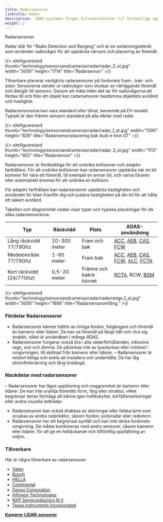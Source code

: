 ```yaml
---
title: Radarsensorer
linktitle: Radar
description:  ADAS-systemer bruger bilradarsensorer til forskellige applikationer, herunder kollisionsundgåelse, adaptiv fartpilot og detektering af blinde vinkler.
weight: 2
---
```

<!-- markdownlint-disable MD033 -->Radarsensorer
Radar står för "Radio Detection and Ranging" och är en avkänningsteknik som använder radiovågor för att upptäcka närvaro och placering av föremål.

{{< sitefiguresized thumb="technology/sensorsandcameras/radar/radar_3_st.jpg" width="3000" height="1714" title="Radarsensor" >}}

Tillverkare placerar vanligtvis radarsensorer på fordonets fram-, bak- och sidor. Sensorerna sänder ut radiovågor som studsar av närliggande föremål och återgår till sensorn. Genom att mäta tiden det tar för radiovågorna att färdas till och från ett objekt kan radarsensorer bestämma objektets avstånd och hastighet.

Radarsensorerna kan vara standard eller tillval, beroende på EV-modell. Typiskt är den främre sensorn standard på alla elbilar med radar.

{{< sitefiguresized thumb="technology/sensorsandcameras/radar/radar_1_st.jpg" width="1290" height="826" title="Radarsensorplacering bak Audi e-tron GT" >}}

{{< sitefiguresized thumb="technology/sensorsandcameras/radar/radar_2_st.jpg" width="1113" height="852" title="Radarsensor" >}}

Radarsensorer är fördelaktiga för att undvika kollisioner och adaptiv farthållare.
För att undvika kollisioner kan radarsensorer upptäcka när en bil kommer för nära ett föremål, till exempel en annan bil, och varna föraren eller automatiskt bromsa för att undvika en kollision.

För adaptiv farthållare kan radarsensorer upptäcka hastigheten och avståndet för bilen framför dig och justera hastigheten på din bil för att hålla ett säkert avstånd.

Tabellen och diagrammet nedan visar typer och typiska placeringar för de olika radarsensorerna.

<table class="table table-striped border">
<huvud>
     <tr>
         <th>
             Typ
         </th>
         <th>
             Räckvidd
         </th>
         <th>
             Plats
         </th>
         <th>
             ADAS-användning
         </th>
     </tr>
</thead>
<tbody>
<tr>
     <td>
         Lång räckvidd 77/79Ghz
     </td>
     <td>
         10-300 meter
     </td>
     <td>
         Fram och bak
     </td>
     <td>
         <a href="../../driverassistance/adaptivecruisecontrol/">ACC</a>,
         <a href="../../driverassistance/automaticemergencybraking/">AEB</a>,
         <a href="../../driverassistance/collisionavoidancesystems/">CAS</a>,
         <a href="../../driverassistance/forwardcollisionwarning/">FCW</a>
     </td>
</tr>
<tr>
     <td>
         Medelområde 77/79Ghz
     </td>
     <td>
         1-60 meter
     </td>
     <td>
         Fram bak
     </td>
     <td>
         <a href="../../driverassistance/adaptivecruisecontrol/">ACC</a>,
         <a href="../../driverassistance/automaticemergencybraking/">AEB</a>,
         <a href="../../driverassistance/collisionavoidancesystems/">CAS</a>,
         <a href="../../driverassistance/forwardcollisionwarning/">FCW</a>,
         <a href="../../driverassistance/automatedlanechange/">ALC</a>,
         <a href="../../driverassistance/frontcrosstrafficassist/">FCTA</a>
     </td>
</tr>
<tr>
     <td>
         Kort räckvidd (24/77Ghz)
     </td>
     <td>
         0,5-20 meter
     </td>
     <td>
         Främre och bakre hörnet
     </td>
     <td>
          <a href="../../driverassistance/rearcrosstrafficalert/">RCTA</a>,
             RCW,
                 <a href="../../driverassistance/blindspotmonitoring/">BSM</a>
     </td>
</tr>

</tbody>

</table>

{{< sitefiguresized thumb="technology/sensorsandcameras/radar/radarrange_1_st.jpg" width="3000" height="1686" title="Radarsensoromfång " >}}


### Fördelar Radarsensorer

- Radarsensorer känner bättre av rörliga fordon, fotgängare och föremål än kameror eller lidarer. De kan se föremål på långt håll och röra sig snabbt, vilket är användbart i många ADAS.
- Radarsensorer fungerar också bra i alla väderförhållanden, inklusive regn, snö och dimma. De påverkas inte av ljusstyrkan eller mörkret i omgivningen, till skillnad från kameror eller lidarer.
– Radarsensorer är relativt billiga och enkla att installera och underhålla. De har låg strömförbrukning och lång livslängd.

### Nackdelar med radarsensorer

– Radarsensorer har lägre upplösning och noggrannhet än kameror eller lidarer. De kan inte urskilja föremåls form, färg eller struktur, vilket begränsar deras förmåga att känna igen trafikskyltar, körfältsmarkeringar eller andra visuella ledtrådar.
- Radarsensorer kan också drabbas av störningar eller falska larm som orsakas av andra radarkällor, såsom fordon, polisradar eller radiotorn.
- Radarsensorer har ett begränsat synfält och kan inte täcka fordonets omgivning. De måste kombineras med andra sensorer, såsom kameror eller lidarer, för att ge en heltäckande och tillförlitlig uppfattning av miljön.

### Tillverkare

Här är några tillverkare av radarsensorer

- [Valeo](https://www.valeo.com/en/)
- [Bosch](https://www.bosch-mobility.com/en/solutions/sensors/front-radar-sensor/)
- [HELLA](https://www.hella.com/partnerworld/us/Product-range/ADAS-Transforming-the-automotive-industry-47101/)
- [Continental](https://www.continental-automotive.com/en/components/radars.html)
- [Denso Corporation](https://www.denso.com/global/en/driven-base/feature/mobility/)
- [Infineon Technologies](https://www.infineon.com/cms/en/product/sensor/radar-sensors/)
- [NXP Semiconductors N.V](https://www.nxp.com/applications/automotive/adas-and-safe-driving/automotive-radar-systems:RADAR-SYSTEMS)
- [Texas Instruments Incorporated](https://www.ti.com/sensors/mmwave-radar/overview.html)

<div class="mt-3 mb-3">
     <a href="../cameras/" class="text-decoration-none text-black"><strong><i class="bi-arrow-left"></i> Kameror</strong></ a>
     <a href="../lidar/" class="text-decoration-none text-black float-end"><strong>LiDAR-sensorer<i class="bi-arrow-right"></i></ stark</a>
</div>